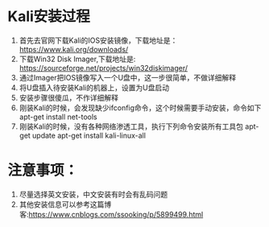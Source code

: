 # Kali安装过程

1. 首先去官网下载Kali的IOS安装镜像，下载地址是：https://www.kali.org/downloads/
2. 下载Win32 Disk Imager,下载地址是: https://sourceforge.net/projects/win32diskimager/
3. 通过Imager把IOS镜像写入一个U盘中，这一步很简单，不做详细解释
4. 将U盘插入待安装Kali的机器上，设置为U盘启动
5. 安装步骤很傻瓜，不作详细解释
6. 刚装Kali的时候，会发现缺少ifconfig命令，这个时候需要手动安装，命令如下
   apt-get install net-tools
7. 刚装Kali的时候，没有各种网络渗透工具，执行下列命令安装所有工具包
   apt-get update
   apt-get install kali-linux-all

# 注意事项：
1. 尽量选择英文安装，中文安装有时会有乱码问题
2. 其他安装信息可以参考这篇博客:https://www.cnblogs.com/ssooking/p/5899499.html
